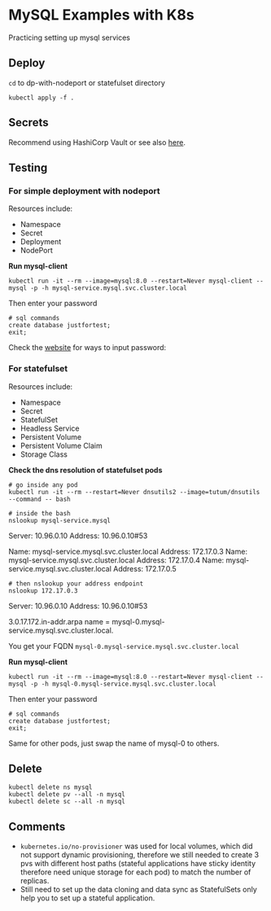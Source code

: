 # MySQL Examples with K8s
Practicing setting up mysql services

## Deploy
`cd` to dp-with-nodeport or statefulset directory
```
kubectl apply -f .
```

## Secrets
Recommend using HashiCorp Vault or see also [here](https://kubernetes.io/docs/tasks/administer-cluster/encrypt-data/).

## Testing
### For simple deployment with nodeport
Resources include:
- Namespace
- Secret
- Deployment
- NodePort

**Run mysql-client**
```
kubectl run -it --rm --image=mysql:8.0 --restart=Never mysql-client -- mysql -p -h mysql-service.mysql.svc.cluster.local
```
Then enter your password
```
# sql commands
create database justfortest;
exit;
```

Check the [website](https://dev.mysql.com/doc/refman/8.0/en/password-security-user.html) for ways to input password:

### For statefulset
Resources include:
- Namespace
- Secret
- StatefulSet
- Headless Service
- Persistent Volume
- Persistent Volume Claim
- Storage Class

**Check the dns resolution of statefulset pods**
```
# go inside any pod
kubectl run -it --rm --restart=Never dnsutils2 --image=tutum/dnsutils --command -- bash

# inside the bash
nslookup mysql-service.mysql
```
Server:         10.96.0.10
Address:        10.96.0.10#53

Name:   mysql-service.mysql.svc.cluster.local
Address: 172.17.0.3
Name:   mysql-service.mysql.svc.cluster.local
Address: 172.17.0.4
Name:   mysql-service.mysql.svc.cluster.local
Address: 172.17.0.5
```
# then nslookup your address endpoint
nslookup 172.17.0.3
```
Server:         10.96.0.10
Address:        10.96.0.10#53

3.0.17.172.in-addr.arpa name = mysql-0.mysql-service.mysql.svc.cluster.local.

You get your FQDN `mysql-0.mysql-service.mysql.svc.cluster.local`

**Run mysql-client**
```
kubectl run -it --rm --image=mysql:8.0 --restart=Never mysql-client -- mysql -p -h mysql-0.mysql-service.mysql.svc.cluster.local
```
Then enter your password
```
# sql commands
create database justfortest;
exit;
```

Same for other pods, just swap the name of mysql-0 to others.

## Delete

```
kubectl delete ns mysql
kubectl delete pv --all -n mysql
kubectl delete sc --all -n mysql
```

## Comments
- `kubernetes.io/no-provisioner` was used for local volumes, which did not support dynamic provisioning, therefore we still needed to create 3 pvs with different host paths (stateful applications have sticky identity therefore need unique storage for each pod) to match the number of replicas.
- Still need to set up the data cloning and data sync as StatefulSets only help you to set up a stateful application.
